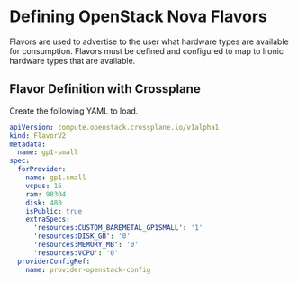 # Defining OpenStack Nova Flavors

Flavors are used to advertise to the user what hardware types are available
for consumption. Flavors must be defined and configured to map to Ironic
hardware types that are available.

## Flavor Definition with Crossplane

Create the following YAML to load.

```yaml
apiVersion: compute.openstack.crossplane.io/v1alpha1
kind: FlavorV2
metadata:
  name: gp1-small
spec:
  forProvider:
    name: gp1.small
    vcpus: 16
    ram: 98304
    disk: 480
    isPublic: true
    extraSpecs:
      'resources:CUSTOM_BAREMETAL_GP1SMALL': '1'
      'resources:DISK_GB': '0'
      'resources:MEMORY_MB': '0'
      'resources:VCPU': '0'
  providerConfigRef:
    name: provider-openstack-config
```
